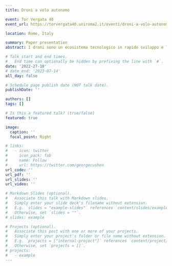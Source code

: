 ```yaml
---
title: Droni a volo autonomo

event: Tor Vergata 40
event_url: https://torvergata40.uniroma2.it/eventi/droni-a-volo-autonomo/

location: Rome, Italy

summary: Paper presentation
abstract: I droni sono un ecosistema tecnologico in rapido sviluppo e le cui potenzialità vanno ad estendersi rapidamente con ricadute importanti sulle numerose applicazioni in cui vengono adottati. Saranno presentate le attività e gli sviluppi tecnologici e algoritmici del mondo dei droni a volo autonomo mostrandone i risultati sperimentali.

# Talk start and end times.
#   End time can optionally be hidden by prefixing the line with `#`.
date: '2022-27-10'
# date_end: '2023-07-14'
all_day: false

# Schedule page publish date (NOT talk date).
publishDate: ''

authors: []
tags: []

# Is this a featured talk? (true/false)
featured: true

image:
  caption: ''
  focal_point: Right

# links:
#   - icon: twitter
#     icon_pack: fab
#     name: Follow
#     url: https://twitter.com/georgecushen
url_code: ''
url_pdf: ''
url_slides: ''
url_video: ''

# Markdown Slides (optional).
#   Associate this talk with Markdown slides.
#   Simply enter your slide deck's filename without extension.
#   E.g. `slides = "example-slides"` references `content/slides/example-slides.md`.
#   Otherwise, set `slides = ""`.
# slides: example

# Projects (optional).
#   Associate this post with one or more of your projects.
#   Simply enter your project's folder or file name without extension.
#   E.g. `projects = ["internal-project"]` references `content/project/deep-learning/index.md`.
#   Otherwise, set `projects = []`.
# projects:
#   - example
---
```

